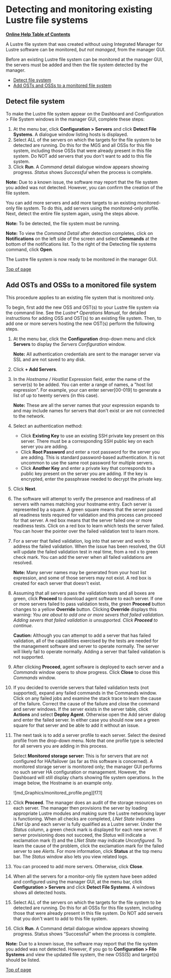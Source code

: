 <a id="7.0"></a>
# Detecting and monitoring existing Lustre file systems

[**Online Help Table of Contents**](IML_Help_TOC.md)

A Lustre file system that was created without using Integrated Manager for Lustre software can be monitored, *but not managed*, from the manager GUI. 

Before an existing Lustre file system can be monitored at the manager GUI, the servers must be added and then the file system detected by the manager. 

- [Detect file system](#7.1)
- [Add OSTs and OSSs to a monitored file system](#7.2)


## <a id="7.1"></a>Detect file system

To make the Lustre file system appear on the Dashboard and Configuration > File System windows in the manager GUI, complete these steps:

1. At the menu bar, click **Configuration > Servers** and click **Detect File Systems**. A dialogue window listing hosts is displayed. 
1. Select ALL of the servers on which the targets for the file system to be detected are running. Do this for the MGS and all OSSs for this file system, including those OSSs that were already present in this file system. Do NOT add servers that you don't want to add to this file system. 
1. Click **Run**. A *Command* detail dialogue window appears showing progress. *Status* shows *Successful* when the process is complete.

**Note:** Due to a known issue, the software may report that the file system you added was not detected. However, you can confirm the creation of the file system.

You can add more servers and add more targets to an existing monitored-only file system. To do this, add servers using the monitored-only profile. Next, detect the entire file system again, using the steps above. 

**Note:** To be detected, the file system must be running. 

**Note:** To view the *Command Detail* after detection completes, click on **Notifications** on the left side of the screen and select **Commands** at the bottom of the notifications list. To the right of the Detecting file systems command, click **Open**. 

The Lustre file system is now ready to be monitored in the manager GUI.

[Top of page](#7.0)

## <a id="7.2"></a>Add OSTs and OSSs to a monitored file system

This procedure applies to an existing file system that is monitored only. 

To begin, first add the new OSS and OST(s) to your Lustre file system via the command line. See the *Lustre\* Operations Manual*, for detailed instructions for adding OSS and OST(s) to an existing file system. Then, to add one or more servers hosting the new OST(s) perform the following steps.

1. At the menu bar, click the **Configuration** drop-down menu and click **Servers** to display the *Servers Configuration* window. 
    
    **Note:** All authentication credentials are sent to the manager server via SSL and are not saved to any disk.
1. Click **+ Add Servers**. 
1. In the *Hostname / Hostlist* Expression field, enter the name of the server(s) to be added. You can enter a range of names, a "host list expression". For example, your can enter server[00-019] to generate a list of up to twenty servers (in this case). 
    
    **Note:** These are all the server names that your expression expands to and may include names for servers that don't exist or are not connected to the network. 
1. Select an authentication method:
    - Click **Existing Key** to use an existing SSH private key present on this server. There must be a corresponding SSH public key on each server you are adding.
    - Click **Root Password** and enter a root password for the server you are adding. This is standard password-based authentication. It is not uncommon to use the same root password for multiple servers.  
    - Click **Another Key** and enter a private key that corresponds to a public key present on the server you are adding. If the key is encrypted, enter the passphrase needed to decrypt the private key. 
1. Click **Next**.
1. The software will attempt to verify the presence and readiness of all servers with names matching your hostname entry. Each server is represented by a square. A green square means that the server passed all readiness tests required for validation and this process can proceed for that server. A red box means that the server failed one or more readiness tests. Click on a red box to learn which tests the server failed. You can hover the pointer over the failed validation test to learn more. 
1. For a server that failed validation, log into that server and work to address the failed validation. When the issue has been resolved, the GUI will update the failed validation test in real time, from a red x to green check mark. You can add the server when all failed validations are resolved.
    
    **Note:** Many server names may be generated from your host list expression, and some of those servers may not exist. A red box is created for each server that doesn't exist. 
1. Assuming that all servers pass the validation tests and all boxes are green, click **Proceed** to download agent software to each server. If one or more servers failed to pass validation tests, the green **Proceed** button changes to a yellow **Override** button. Clicking **Override** displays this warning: *You are about to add one or more severs that failed validation. Adding severs that failed validation is unsupported. Click **Proceed** to continue*. 
    
    **Caution:** Although you can attempt to add a server that has failed validation, all of the capabilities exercised by the tests are needed for the management software and server to operate normally. The server will likely fail to operate normally. Adding a server that failed validation is not supported. 
1. After clicking **Proceed**, agent software is deployed to each server and a *Commands* window opens to show progress. Click **Close** to close this *Commands* window.
1. If you decided to override servers that failed validation tests (not supported), expand any failed commands in the Commands window. Click on any failed jobs and examine the stack trace to learn the cause of the failure. Correct the cause of the failure and close the command and server windows. If the server exists in the server table, click **Actions** and select **Deploy Agent**. Otherwise open the Add server dialog and enter the failed server. In either case you should now see a green square for that server and be able to add it without an issue.
1. The next task is to add a server profile to each server. Select the desired profile from the drop-down menu. Note that one profile type is selected for all servers you are adding in this process. 
    
    Select **Monitored storage server:** This is for servers that are not configured for HA/failover (as far as this software is concerned). A monitored storage server is monitored only; the manager GUI performs no such server HA configuration or management. However, the Dashboard will still display charts showing file system operations. In the image below, the Hostname is an example only.
    
    <a id="f7.1">
    ![md_Graphics/monitored_profile.png][f7.1]
    </a>
1. Click **Proceed**. The manager does an audit of the storage resources on each server. The manager then provisions the server by loading appropriate Lustre modules and making sure the Lustre networking layer is functioning. When all checks are completed, *LNet State* indicates *LNet Up* and each server is fully qualified as a Lustre server. Under the *Status* column, a green check mark is displayed for each new server. If server provisioning does not succeed, the *Status* will indicate a exclamation mark (!) and the *LNet State* may indicate *Unconfigured*. To learn the cause of the problem, click the exclamation mark for the failed server to see *Alerts*. For more information, click **Status** at the top menu bar. The *Status* window also lets you view related logs.
1. You can proceed to add more servers. Otherwise, click **Close**.
1. When all the servers for a monitor-only file system have been added and configured using the manager GUI, at the menu bar, click **Configuration > Servers** and click **Detect File Systems**. A windows shows all detected hosts.
1. Select ALL of the servers on which the targets for the file system to be detected are running. Do this for all OSSs for this file system, including those that were already present in this file system. Do NOT add servers that you don't want to add to this file system.
1. Click **Run**. A Command detail dialogue window appears showing progress. Status shows “Successful” when the process is complete.

**Note:** Due to a known issue, the software may report that the file system you added was not detected. However, if you go to **Configuration > File Systems** and view the updated file system, the new OSS(S) and target(s) should be listed. 

[Top of page](#7.0)

[f7.1]: md_Graphics/monitored_profile.png